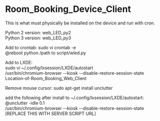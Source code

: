 # Room_Booking_Device_Client
This is what must physically be installed on the device and run with cron.

Python 2 version: web_LED_py2\
Python 3 version: web_LED_py3

Add to crontab: 
sudo vi crontab -e\
@reboot python /path to script/wled.py

Add to LXDE:\
sudo vi ~/.config/lxsession/LXDE/autostart\
/usr/bin/chromium-browser --kiosk --disable-restore-session-state Location-of-Room_Booking_Web_Client

Remove mouse cursor: 
sudo apt-get install unclutter

add the following after install to ~/.config/lxsession/LXDE/autostart:\
@unclutter -idle 0.1\
/usr/bin/chromium-browser --kiosk --disable-restore-session-state [REPLACE THIS WITH SERVER SCRIPT URL]
